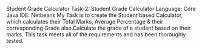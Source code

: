 Student Grade Calculator
Task-2: Student Grade Calculator
Language: Core Java
IDE: Netbeans
My Task is to create the Student based Calculator, which calculates their Total Marks, Average Percentage & their corresponding Grade also.Calculate the grade of a student based on their marks. This task meets all of the requirements and has been thoroughly tested.